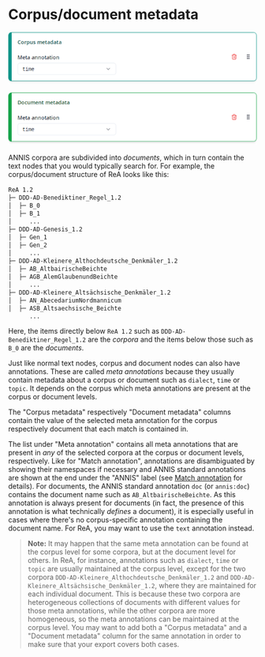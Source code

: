 # Corpus/document metadata

!["Corpus metadata" column](../img/column-corpus-metadata.png)

!["Document metadata" column](../img/column-document-metadata.png)

ANNIS corpora are subdivided into _documents_, which in turn contain the text nodes that you would typically search for. For example, the corpus/document structure of ReA looks like this:

```
ReA 1.2
├─ DDD-AD-Benediktiner_Regel_1.2
│  ├─ B_0
│  ├─ B_1
│     ...
├─ DDD-AD-Genesis_1.2
│  ├─ Gen_1
│  ├─ Gen_2
│     ...
├─ DDD-AD-Kleinere_Althochdeutsche_Denkmäler_1.2
│  ├─ AB_AltbairischeBeichte
│  ├─ AGB_AlemGlaubenundBeichte
│     ...
├─ DDD-AD-Kleinere_Altsächsische_Denkmäler_1.2
│  ├─ AN_AbecedariumNordmannicum
│  ├─ ASB_Altsaechsische_Beichte
      ...
```

Here, the items directly below `ReA 1.2` such as `DDD-AD-Benediktiner_Regel_1.2` are the _corpora_ and the items below those such as `B_0` are the _documents_.

Just like normal text nodes, corpus and document nodes can also have annotations. These are called _meta annotations_ because they usually contain metadata about a corpus or document such as `dialect`, `time` or `topic`. It depends on the corpus which meta annotations are present at the corpus or document levels.

The "Corpus metadata" respectively "Document metadata" columns contain the value of the selected meta annotation for the corpus respectively document that each match is contained in.

The list under "Meta annotation" contains all meta annotations that are present in _any_ of the selected corpora at the corpus or document levels, respectively. Like for "Match annotation", annotations are disambiguated by showing their namespaces if necessary and ANNIS standard annotations are shown at the end under the "ANNIS" label (see [Match annotation](match-annotation.md) for details). For documents, the ANNIS standard annotation `doc` (or `annis:doc`) contains the document name such as `AB_AltbairischeBeichte`. As this annotation is always present for documents (in fact, the presence of this annotation is what technically _defines_ a document), it is especially useful in cases where there's no corpus-specific annotation containing the document name. For ReA, you may want to use the `text` annotation instead.

> **Note:** It may happen that the same meta annotation can be found at the corpus level for some corpora, but at the document level for others. In ReA, for instance, annotations such as `dialect`, `time` or `topic` are usually maintained at the corpus level, except for the two corpora `DDD-AD-Kleinere_Althochdeutsche_Denkmäler_1.2` and `DDD-AD-Kleinere_Altsächsische_Denkmäler_1.2`, where they are maintained for each individual document. This is because these two corpora are heterogeneous collections of documents with different values for those meta annotations, while the other corpora are more homogeneous, so the meta annotations can be maintained at the corpus level. You may want to add both a "Corpus metadata" and a "Document metadata" column for the same annotation in order to make sure that your export covers both cases.
